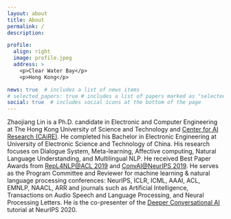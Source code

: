 ```yaml
---
layout: about
title: About
permalink: /
description:

profile:
  align: right
  image: profile.jpeg
  address: >
    <p>Clear Water Bay</p>
    <p>Hong Kong</p>

news: true  # includes a list of news items
# selected_papers: true # includes a list of papers marked as "selected={true}"
social: true  # includes social icons at the bottom of the page
---
```


Zhaojiang Lin is a Ph.D. candidate in Electronic and Computer Engineering at The Hong Kong University of Science and Technology and [Center for AI Research (CAiRE)](https://hltchkust.github.io/). He completed his Bachelor in Electronic Engineering at University of Electronic Science and Technology of China. His research focuses on Dialogue System, Meta-learning, Affective computing, Natural Language Understanding, and Multilingual NLP. He received Best Paper Awards from [RepL4NLP@ACL 2019](https://ece.hkust.edu.hk/news/paper-prof-pascale-fung-and-her-pg-students-was-selected-outstanding-papers-and-received-best) and [ConvAI@NeurIPS 2019](http://alborz-geramifard.com/workshops/neurips19-Conversational-AI/Main.html). He serves as the Program Committee and Reviewer for machine learning & natural language processing conferences: NeurIPS, ICLR, ICML, AAAI, ACL, EMNLP, NAACL, ARR and journals such as Artificial Intelligence, Transactions on Audio Speech and Language Processing, and Neural Processing Letters. He is the co-presenter of the [Deeper Conversational AI](https://nips.cc/Conferences/2020/Schedule?showEvent=16657) tutorial at NeurIPS 2020.